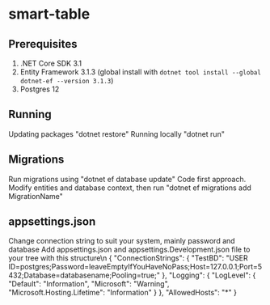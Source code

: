 # smart-table

## Prerequisites

1. .NET Core SDK 3.1
1. Entity Framework 3.1.3 (global install with `dotnet tool install --global dotnet-ef --version 3.1.3`)
1. Postgres 12

## Running

Updating packages "dotnet restore"
Running locally "dotnet run"

## Migrations

Run migrations using "dotnet ef database update"
Code first approach. Modify entities and database context, then run "dotnet ef migrations add MigrationName"

## appsettings.json
Change connection  string to suit your system, mainly password and database
Add appsettings.json and appsettings.Development.json file to your tree with this structure\n
{
  "ConnectionStrings": {
    "TestBD": "USER ID=postgres;Password=leaveEmptyIfYouHaveNoPass;Host=127.0.0.1;Port=5432;Database=databasename;Pooling=true;"
  },
  "Logging": {
    "LogLevel": {
      "Default": "Information",
      "Microsoft": "Warning",
      "Microsoft.Hosting.Lifetime": "Information"
    }
  },
  "AllowedHosts": "*"
}
